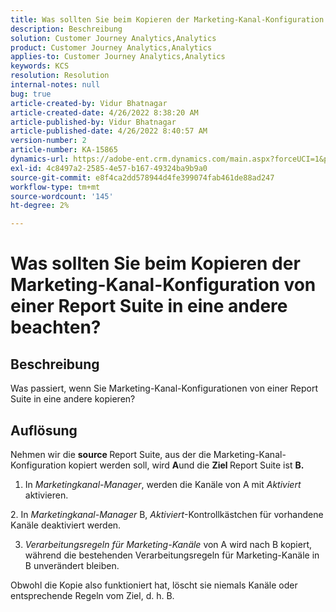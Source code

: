 ```yaml
---
title: Was sollten Sie beim Kopieren der Marketing-Kanal-Konfiguration von einer Report Suite in eine andere beachten?
description: Beschreibung
solution: Customer Journey Analytics,Analytics
product: Customer Journey Analytics,Analytics
applies-to: Customer Journey Analytics,Analytics
keywords: KCS
resolution: Resolution
internal-notes: null
bug: true
article-created-by: Vidur Bhatnagar
article-created-date: 4/26/2022 8:38:20 AM
article-published-by: Vidur Bhatnagar
article-published-date: 4/26/2022 8:40:57 AM
version-number: 2
article-number: KA-15865
dynamics-url: https://adobe-ent.crm.dynamics.com/main.aspx?forceUCI=1&pagetype=entityrecord&etn=knowledgearticle&id=7b416a33-3cc5-ec11-a7b6-0022480a1004
exl-id: 4c8497a2-2585-4e57-b167-49324ba9b9a0
source-git-commit: e8f4ca2dd578944d4fe399074fab461de88ad247
workflow-type: tm+mt
source-wordcount: '145'
ht-degree: 2%

---
```


# Was sollten Sie beim Kopieren der Marketing-Kanal-Konfiguration von einer Report Suite in eine andere beachten?

## Beschreibung


Was passiert, wenn Sie Marketing-Kanal-Konfigurationen von einer Report Suite in eine andere kopieren?


## Auflösung


Nehmen wir die <b>source </b>Report Suite, aus der die Marketing-Kanal-Konfiguration kopiert werden soll, wird <b>A</b>und die <b>Ziel </b>Report Suite ist <b>B.</b>

1. In *Marketingkanal-Manager*, werden die Kanäle von A mit *Aktiviert* aktivieren.

2. In *Marketingkanal-Manager* B, *Aktiviert*-Kontrollkästchen für vorhandene Kanäle deaktiviert werden.

3. *Verarbeitungsregeln für Marketing-Kanäle* von A wird nach B kopiert, während die bestehenden Verarbeitungsregeln für Marketing-Kanäle in B unverändert bleiben.

Obwohl die Kopie also funktioniert hat, löscht sie niemals Kanäle oder entsprechende Regeln vom Ziel, d. h. B.
